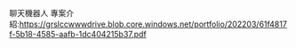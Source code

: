 聊天機器人
專案介紹:https://grslccwwwdrive.blob.core.windows.net/portfolio/202203/61f4817f-5b18-4585-aafb-1dc404215b37.pdf
